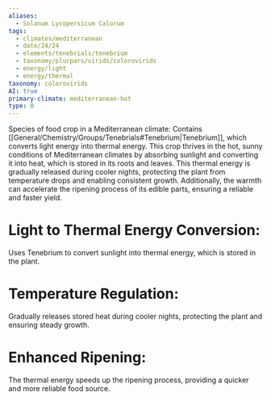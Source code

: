 ```yaml
---
aliases:
  - Solanum Lycopersicum Calorum
tags:
  - climates/mediterranean
  - date/24/24
  - elements/tenebrials/tenebrium
  - taxonomy/plurpars/virids/colorovirids
  - energy/light
  - energy/thermal
taxonomy: colorovirids
AI: true
primary-climate: mediterranean-hot
type: 0
---
```


Species of food crop in a Mediterranean climate: Contains [[General/Chemistry/Groups/Tenebrials#Tenebrium|Tenebrium]], which converts light energy into thermal energy. 
This crop thrives in the hot, sunny conditions of Mediterranean climates by absorbing sunlight and converting it into heat, which is stored in its roots and leaves.
This thermal energy is gradually released during cooler nights, protecting the plant from temperature drops and enabling consistent growth.
Additionally, the warmth can accelerate the ripening process of its edible parts, ensuring a reliable and faster yield.
# Light to Thermal Energy Conversion:
Uses Tenebrium to convert sunlight into thermal energy, which is stored in the plant.
# Temperature Regulation:
Gradually releases stored heat during cooler nights, protecting the plant and ensuring steady growth.
# Enhanced Ripening:
The thermal energy speeds up the ripening process, providing a quicker and more reliable food source.
